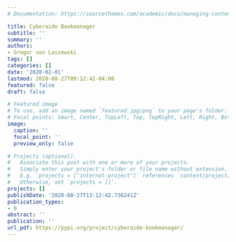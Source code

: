 ```yaml
---
# Documentation: https://sourcethemes.com/academic/docs/managing-content/

title: Cyberaide Bookmanager
subtitle: ''
summary: ''
authors:
- Gregor von Laszewski
tags: []
categories: []
date: '2020-02-01'
lastmod: 2020-08-27T09:12:42-04:00
featured: false
draft: false

# Featured image
# To use, add an image named `featured.jpg/png` to your page's folder.
# Focal points: Smart, Center, TopLeft, Top, TopRight, Left, Right, BottomLeft, Bottom, BottomRight.
image:
  caption: ''
  focal_point: ''
  preview_only: false

# Projects (optional).
#   Associate this post with one or more of your projects.
#   Simply enter your project's folder or file name without extension.
#   E.g. `projects = ["internal-project"]` references `content/project/deep-learning/index.md`.
#   Otherwise, set `projects = []`.
projects: []
publishDate: '2020-08-27T13:12:42.736241Z'
publication_types:
- 0
abstract: ''
publication: ''
url_pdf: https://pypi.org/project/cyberaide-bookmanager/
---
```

